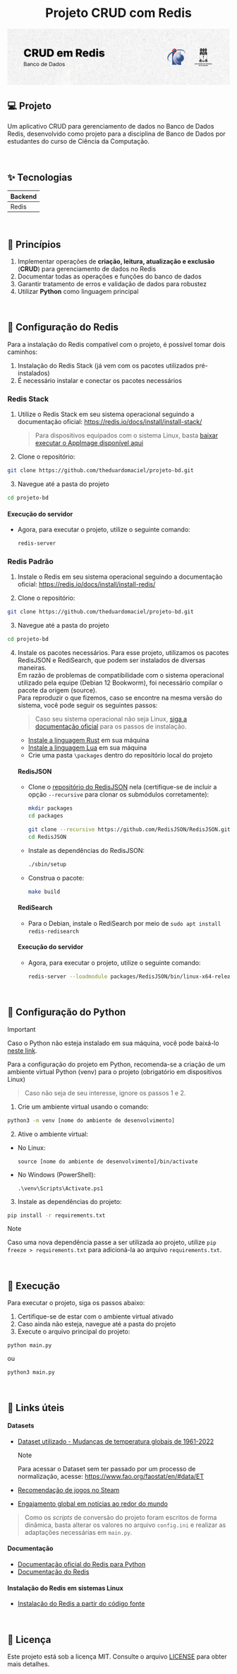 <h1 align="center">
    Projeto CRUD com Redis
</h1>

<picture>
  <source media="(prefers-color-scheme: dark)" srcset="./.github/cover.png">
  <source media="(prefers-color-scheme: light)" srcset="./.github/cover_light.png">
  <img alt="Capa do Projeto CRUD com Redis" src="/.github/cover_light.png">
</picture>

## 💻 Projeto

Um aplicativo CRUD para gerenciamento de dados no Banco de Dados Redis, desenvolvido como projeto para a disciplina de Banco de Dados por estudantes do curso de Ciência da Computação.

<br />

## ✨ Tecnologias

| Backend |
| ------- |
| Redis   |

<br />

## 🧠 Princípios

1.  Implementar operações de **criação, leitura, atualização e exclusão** (**CRUD**) para gerenciamento de dados no Redis
2.  Documentar todas as operações e funções do banco de dados
3.  Garantir tratamento de erros e validação de dados para robustez
4.  Utilizar **Python** como linguagem principal

<br />

## 🔧 Configuração do Redis

Para a instalação do Redis compatível com o projeto, é possível tomar dois caminhos:

1. Instalação do Redis Stack (já vem com os pacotes utilizados pré-instalados)
2. É necessário instalar e conectar os pacotes necessários

### Redis Stack

1. Utilize o Redis Stack em seu sistema operacional seguindo a documentação oficial: https://redis.io/docs/install/install-stack/

   > Para dispositivos equipados com o sistema Linux, basta [baixar executar o AppImage disponível aqui](https://redis.io/download/#redis-stack-downloads)

2. Clone o repositório:

```bash
git clone https://github.com/theduardomaciel/projeto-bd.git
```

3. Navegue até a pasta do projeto

```bash
cd projeto-bd
```

#### Execução do servidor

- Agora, para executar o projeto, utilize o seguinte comando:
  ```bash
  redis-server
  ```

### Redis Padrão

1. Instale o Redis em seu sistema operacional seguindo a documentação oficial: https://redis.io/docs/install/install-redis/

2. Clone o repositório:

```bash
git clone https://github.com/theduardomaciel/projeto-bd.git
```

3. Navegue até a pasta do projeto

```bash
cd projeto-bd
```

4. Instale os pacotes necessários. Para esse projeto, utilizamos os pacotes RedisJSON e RediSearch, que podem ser instalados de diversas maneiras.  
   Em razão de problemas de compatibilidade com o sistema operacional utilizado pela equipe (Debian 12 Bookworm), foi necessário compilar o pacote da origem (source).  
   Para reproduzir o que fizemos, caso se encontre na mesma versão do sistema, você pode seguir os seguintes passos:

   > Caso seu sistema operacional não seja Linux, [siga a documentação oficial](https://redis.io/docs/data-types/json/#run-with-docker) para os passos de instalação.

   - [Instale a linguagem Rust](https://www.rust-lang.org/tools/install) em sua máquina
   - [Instale a linguagem Lua](https://www.lua.org/download.html) em sua máquina
   - Crie uma pasta `\packages` dentro do repositório local do projeto

   #### RedisJSON

   - Clone o [repositório do RedisJSON](https://github.com/RedisJSON/RedisJSON) nela (certifique-se de incluir a opção `--recursive` para clonar os submódulos corretamente):

     ```bash
     mkdir packages
     cd packages
     ```

     ```bash
     git clone --recursive https://github.com/RedisJSON/RedisJSON.git
     cd RedisJSON
     ```

   - Instale as dependências do RedisJSON:

     ```sh
     ./sbin/setup
     ```

   - Construa o pacote:

     ```sh
     make build
     ```

   #### RediSearch

   - Para o Debian, instale o RediSearch por meio de `sudo apt install redis-redisearch`

   #### Execução do servidor

   - Agora, para executar o projeto, utilize o seguinte comando:

     ```bash
     redis-server --loadmodule packages/RedisJSON/bin/linux-x64-release/target/release/librejson.so --loadmodule /usr/lib/redis/modules/redisearch.so
     ```

<br />

## 🧰 Configuração do Python

> [!IMPORTANT]
> Caso o Python não esteja instalado em sua máquina, você pode baixá-lo [neste link](https://www.python.org/downloads/).

Para a configuração do projeto em Python, recomenda-se a criação de um ambiente virtual Python (venv) para o projeto (obrigatório em dispositivos Linux)

> Caso não seja de seu interesse, ignore os passos 1 e 2.

1. Crie um ambiente virtual usando o comando:

```bash
python3 -m venv [nome do ambiente de desenvolvimento]
```

2. Ative o ambiente virtual:

- No Linux:
  ```
  source [nome do ambiente de desenvolvimento]/bin/activate
  ```
- No Windows (PowerShell):
  ```
  .\venv\Scripts\Activate.ps1
  ```

3. Instale as dependências do projeto:

```bash
pip install -r requirements.txt
```

> [!NOTE]
> Caso uma nova dependência passe a ser utilizada ao projeto, utilize `pip freeze > requirements.txt` para adicioná-la ao arquivo `requirements.txt`.

<br />

## 🚀 Execução

Para executar o projeto, siga os passos abaixo:

1. Certifique-se de estar com o ambiente virtual ativado
2. Caso ainda não esteja, navegue até a pasta do projeto
3. Execute o arquivo principal do projeto:

```
python main.py
```

ou

```
python3 main.py
```

<br />

## 🔗 Links úteis

#### Datasets

- [Dataset utilizado - Mudanças de temperatura globais de 1961-2022](https://www.kaggle.com/datasets/princeiornongu/merged-cc)

  > [!NOTE]
  > Para acessar o Dataset sem ter passado por um processo de normalização, acesse: https://www.fao.org/faostat/en/#data/ET

- [Recomendação de jogos no Steam](https://www.kaggle.com/datasets/antonkozyriev/game-recommendations-on-steam)
- [Engajamento global em notícias ao redor do mundo](https://www.kaggle.com/datasets/kanchana1990/global-news-engagement-on-social-media)

> Como os _scripts_ de conversão do projeto foram escritos de forma dinâmica, basta alterar os valores no arquivo `config.ini` e realizar as adaptações necessárias em `main.py`.

#### Documentação

- [Documentação oficial do Redis para Python](https://redis.io/docs/connect/clients/python/)
- [Documentação do Redis](https://redis.io/documentation)

#### Instalação do Redis em sistemas Linux

- [Instalação do Redis a partir do código fonte](https://redis.io/docs/install/install-redis/install-redis-from-source/)

<br />

## 📄 Licença

Este projeto está sob a licença MIT. Consulte o arquivo [LICENSE](./LICENSE) para obter mais detalhes.
